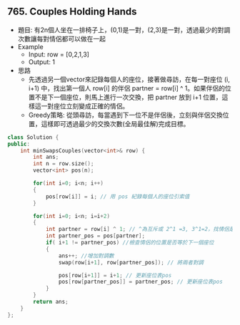 ## 765. Couples Holding Hands
- 題目: 有2n個人坐在一排椅子上，(0,1)是一對，(2,3)是一對，透過最少的對調次數讓每對情侶都可以做在一起
- Example
    - Input: row = [0,2,1,3]
    - Output: 1
- 思路
    - 先透過另一個vector來記錄每個人的座位，接著做尋訪，在每一對座位 (i, i+1) 中，找出第一個人 row[i] 的伴侶 partner = row[i] ^ 1。如果伴侶的位置不是下一個座位，則馬上進行一次交換，把 partner 放到 i+1 位置，這樣這一對座位立刻變成正確的情侶。
    - Greedy策略: 從頭尋訪，每當遇到下一位不是伴侶後，立刻與伴侶交換位置，這樣即可透過最少的交換次數(全局最佳解)完成目標。

```cpp
class Solution {
public:
    int minSwapsCouples(vector<int>& row) {
        int ans;
        int n = row.size();
        vector<int> pos(n);

        for(int i=0; i<n; i++)
        {
            pos[row[i]] = i; // 用 pos 紀錄每個人的座位引索值
        }

        for(int i=0; i<n; i=i+2)
        {
            int partner = row[i] ^ 1; // ^為互斥或 2^1 =3, 3^1=2，找情侶是誰
            int partner_pos = pos[partner];
            if( i+1 != partner_pos) //檢查情侶的位置是否等於下一個座位
            {
                ans++; //增加對調數
                swap(row[i+1], row[partner_pos]); // 將兩者對調

                pos[row[i+1]] = i+1; // 更新座位表pos
                pos[row[partner_pos]] = partner_pos; // 更新座位表pos
            }
        }
        return ans;
    }
};
```
